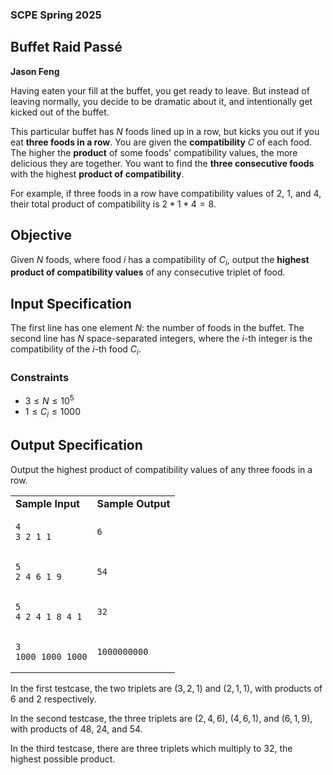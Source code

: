 ### SCPE Spring 2025

## Buffet Raid Passé

**Jason Feng**

Having eaten your fill at the buffet, you get ready to leave. But instead of leaving normally, you decide to be dramatic about it, and intentionally get kicked out of the buffet.

This particular buffet has $N$ foods lined up in a row, but kicks you out if you eat **three foods in a row**. You are given the **compatibility** $C$ of each food. The higher the **product** of some foods' compatibility values, the more delicious they are together. You want to find the **three consecutive foods** with the highest **product of compatibility**.

For example, if three foods in a row have compatibility values of $2$, $1$, and $4$, their total product of compatibility is $2*1*4=8$.

## Objective

Given $N$ foods, where food $i$ has a compatibility of $C_i$, output the **highest product of compatibility values** of any consecutive triplet of food.

## Input Specification

The first line has one element $N$: the number of foods in the buffet.
The second line has $N$ space-separated integers, where the $i$-th integer is the compatibility of the $i$-th food $C_i$.


### Constraints
* $3 \le N \le 10^5$
* $1 \le C_i \le 1000$

<div style="page-break-after: always;"></div>

## Output Specification
Output the highest product of compatibility values of any three foods in a row.

<table><tr>
<td><b>Sample Input</b></td>
<td><b>Sample Output</b></td>
</tr>

<tr><td>

```
4
3 2 1 1
```

</td><td>

```
6
```
</td></tr>

<tr><td>

```
5
2 4 6 1 9
```

</td><td>

```
54
```
</td></tr>

<tr><td>

```
5
4 2 4 1 8 4 1
```

</td><td>

```
32
```
</td></tr>

<tr><td>

```
3
1000 1000 1000
```

</td><td>

```
1000000000
```
</td></tr>

</table>

In the first testcase, the two triplets are $(3, 2, 1)$ and $(2, 1, 1)$, with products of $6$ and $2$ respectively.

In the second testcase, the three triplets are $(2, 4, 6)$, $(4,6,1)$, and $(6,1,9)$, with products of $48$, $24$, and $54$.

In the third testcase, there are three triplets which multiply to $32$, the highest possible product.